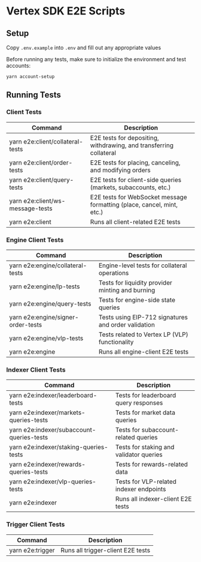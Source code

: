 # Vertex SDK E2E Scripts

## Setup

Copy `.env.example` into `.env` and fill out any appropriate values

Before running any tests, make sure to initialize the environment and test accounts:

`yarn account-setup`

## Running Tests

### Client Tests

| Command                          | Description                                                            |
| -------------------------------- | ---------------------------------------------------------------------- |
| yarn e2e:client/collateral-tests | E2E tests for depositing, withdrawing, and transferring collateral     |
| yarn e2e:client/order-tests      | E2E tests for placing, canceling, and modifying orders                 |
| yarn e2e:client/query-tests      | E2E tests for client-side queries (markets, subaccounts, etc.)         |
| yarn e2e:client/ws-message-tests | E2E tests for WebSocket message formatting (place, cancel, mint, etc.) |
| yarn e2e:client                  | Runs all client-related E2E tests                                      |

### Engine Client Tests

| Command                            | Description                                         |
| ---------------------------------- | --------------------------------------------------- |
| yarn e2e:engine/collateral-tests   | Engine-level tests for collateral operations        |
| yarn e2e:engine/lp-tests           | Tests for liquidity provider minting and burning    |
| yarn e2e:engine/query-tests        | Tests for engine-side state queries                 |
| yarn e2e:engine/signer-order-tests | Tests using EIP-712 signatures and order validation |
| yarn e2e:engine/vlp-tests          | Tests related to Vertex LP (VLP) functionality      |
| yarn e2e:engine                    | Runs all engine-client E2E tests                    |

### Indexer Client Tests

| Command                                   | Description                             |
| ----------------------------------------- | --------------------------------------- |
| yarn e2e:indexer/leaderboard-tests        | Tests for leaderboard query responses   |
| yarn e2e:indexer/markets-queries-tests    | Tests for market data queries           |
| yarn e2e:indexer/subaccount-queries-tests | Tests for subaccount-related queries    |
| yarn e2e:indexer/staking-queries-tests    | Tests for staking and validator queries |
| yarn e2e:indexer/rewards-queries-tests    | Tests for rewards-related data          |
| yarn e2e:indexer/vlp-queries-tests        | Tests for VLP-related indexer endpoints |
| yarn e2e:indexer                          | Runs all indexer-client E2E tests       |

### Trigger Client Tests

| Command          | Description                       |
| ---------------- | --------------------------------- |
| yarn e2e:trigger | Runs all trigger-client E2E tests |
